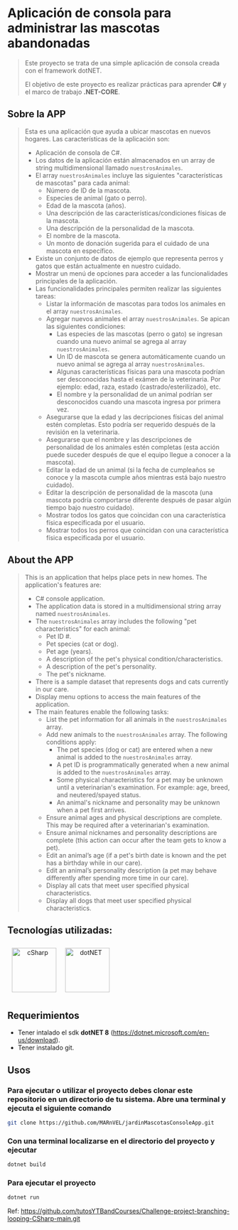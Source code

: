 # Aplicación de consola para administrar las mascotas abandonadas

> Este proyecto se trata de una simple aplicación de consola creada con el framework dotNET.
>
> El objetivo de este proyecto es realizar prácticas para aprender **C#** y el marco de
> trabajo **.NET-CORE**.

## Sobre la APP

> Esta es una aplicación que ayuda a ubicar mascotas en nuevos hogares. Las características de la aplicación son:
>
> - Aplicación de consola de C#.
> - Los datos de la aplicación están almacenados en un array de string multidimensional llamado `nuestrosAnimales`.
> - El array `nuestrosAnimales` incluye las siguientes "características de mascotas" para cada animal:
>   - Número de ID de la mascota.
>   - Especies de animal (gato o perro).
>   - Edad de la mascota (años).
>   - Una descripción de las características/condiciones físicas de la mascota.
>   - Una descripción de la personalidad de la mascota.
>   - El nombre de la mascota.
>   - Un monto de donación sugerida para el cuidado de una mascota en específico.
> - Existe un conjunto de datos de ejemplo que representa perros y gatos que están actualmente en nuestro cuidado.
> - Mostrar un menú de opciones para acceder a las funcionalidades principales de la aplicación.
> - Las funcionalidades principales permiten realizar las siguientes tareas:
>   - Listar la información de mascotas para todos los animales en el array `nuestrosAnimales`.
>   - Agregar nuevos animales el array `nuestrosAnimales`. Se apican las siguientes condiciones:
>     - Las especies de las mascotas (perro o gato) se ingresan cuando una nuevo animal se agrega al array `nuestrosAnimales`.
>     - Un ID de mascota se genera automáticamente cuando un nuevo animal se agrega al array `nuestrosAnimales`.
>     - Algunas características físicas para una mascota podrían ser desconocidas hasta el exámen de la veterinaria. Por ejemplo: edad, raza, estado (castrado/esterilizado), etc.
>     - El nombre y la personalidad de un animal podrían ser desconocidos cuando una mascota ingresa por primera vez.
>   - Asegurarse que la edad y las decripciones físicas del animal estén completas. Esto podría ser requerido después de la revisión en la veterinaria.
>   - Asegurarse que el nombre y las descripciones de personalidad de los animales estén completas (esta acción puede suceder después de que el equipo llegue a conocer a la mascota).
>   - Editar la edad de un animal (si la fecha de cumpleaños se conoce y la mascota cumple años mientras está bajo nuestro cuidado).
>   - Editar la descripción de personalidad de la mascota (una mascota podría comportarse diferente después de pasar algún tiempo bajo nuestro cuidado).
>   - Mostrar todos los gatos que coincidan con una característica física especificada por el usuario.
>   - Mostrar todos los perros que coincidan con una característica física especificada por el usuario.

## About the APP

> This is an application that helps place pets in new homes. The application's features are:
>
> - C# console application.
> - The application data is stored in a multidimensional string array named `nuestrosAnimales`.
> - The `nuestrosAnimales` array includes the following "pet characteristics" for each animal:
>   - Pet ID #.
>   - Pet species (cat or dog).
>   - Pet age (years).
>   - A description of the pet's physical condition/characteristics.
>   - A description of the pet's personality.
>   - The pet's nickname.
> - There is  a sample dataset that represents dogs and cats currently in our care.
> - Display menu options to access the main features of the application.
> - The main features enable the following tasks:
>   - List the pet information for all animals in the `nuestrosAnimales` array.
>   - Add new animals to the `nuestrosAnimales` array. The following conditions apply:
>     - The pet species (dog or cat) are entered when a new animal is added to the `nuestrosAnimales` array.
>     - A pet ID is programmatically generated when a new animal is added to the `nuestrosAnimales` array.
>     - Some physical characteristics for a pet may be unknown until a veterinarian's examination. For example: age, breed, and neutered/spayed status.
>     - An animal's nickname and personality may be unknown when a pet first arrives.
>   - Ensure animal ages and physical descriptions are complete. This may be required after a veterinarian's examination.
>   - Ensure animal nicknames and personality descriptions are complete (this action can occur after the team gets to know a pet).
>   - Edit an animal’s age (if a pet's birth date is known and the pet has a birthday while in our care).
>   - Edit an animal’s personality description (a pet may behave differently after spending more time in our care).
>   - Display all cats that meet user specified physical characteristics.
>   - Display all dogs that meet user specified physical characteristics.

## Tecnologías utilizadas:
<div align="center" style="display: flex">
      <span>
         <a href="https://learn.microsoft.com/en-us/dotnet/csharp/" target="_blank">
               <img width="100" style="margin: 10" title='cSharp' src='https://upload.wikimedia.org/wikipedia/commons/4/4f/Csharp_Logo.png'>
         </a>
      </span>
      <span>
         <a href="https://learn.microsoft.com/en-us/dotnet/" target="_blank" title='dotNET'>
               <img width="100" style="margin: 10" title='dotNET' src='https://upload.wikimedia.org/wikipedia/commons/e/ee/.NET_Core_Logo.svg'>
         </a>
      </span>
</div>

## Requerimientos

- Tener intalado el sdk **dotNET 8** (<https://dotnet.microsoft.com/en-us/download>).
- Tener instalado git.

## Usos

### Para ejecutar o utilizar el proyecto debes clonar este repositorio en un directorio de tu sistema. Abre una terminal y ejecuta el siguiente comando

```bash
git clone https://github.com/MARnVEL/jardinMascotasConsoleApp.git
```

### Con una terminal localizarse en el directorio del proyecto y ejecutar

```bash
dotnet build
```

### Para ejecutar el proyecto

```bash
dotnet run
```

Ref: <https://github.com/tutosYTBandCourses/Challenge-project-branching-looping-CSharp-main.git>
